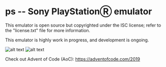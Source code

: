 # ps -- Sony PlayStationⓇ emulator

This emulator is open source but copyrighted under the ISC license; refer to
the "license.txt" file for more information.

This emulator is highly work in progress, and development is ongoing.

![alt text](https://i.imgur.com/jluWdsw.png "Stage I of BIOS bootup")
![alt text](https://i.imgur.com/kFwLJgD.png "Stage II of BIOS bootup")

Check out Advent of Code (AoC): https://adventofcode.com/2019